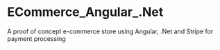 # ECommerce_Angular_.Net
A proof of concept e-commerce store using Angular, .Net and Stripe for payment processing
